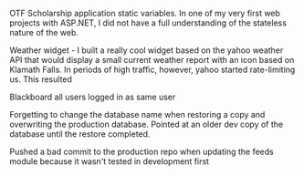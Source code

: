 OTF Scholarship application static variables.
In one of my very first web projects with ASP.NET, I did not have a full understanding of the stateless nature of the web.  

Weather widget - I built a really cool widget based on the yahoo weather API that would display a small current weather report with an icon based on Klamath Falls.  In periods of high traffic, however, yahoo started rate-limiting us.  This resulted 

Blackboard all users logged in as same user

Forgetting to change the database name when restoring a copy and overwriting the production database.  Pointed at an older dev copy of the database until the restore completed.



Pushed a bad commit to the production repo when updating the feeds module because it wasn't tested in development first